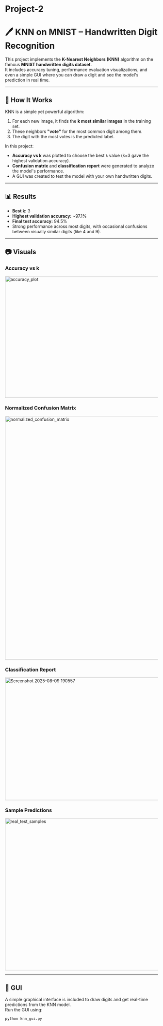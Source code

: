 # Project-2

# 🖊️ KNN on MNIST – Handwritten Digit Recognition

This project implements the **K-Nearest Neighbors (KNN)** algorithm on the famous **MNIST handwritten digits dataset**.  
It includes accuracy tuning, performance evaluation visualizations, and even a simple GUI where you can draw a digit and see the model's prediction in real time.

---

## 📌 How It Works
KNN is a simple yet powerful algorithm:
1. For each new image, it finds the **k most similar images** in the training set.
2. These neighbors **"vote"** for the most common digit among them.
3. The digit with the most votes is the predicted label.

In this project:
- **Accuracy vs k** was plotted to choose the best `k` value (k=3 gave the highest validation accuracy).
- **Confusion matrix** and **classification report** were generated to analyze the model's performance.
- A GUI was created to test the model with your own handwritten digits.

---

## 📊 Results
- **Best k:** 3  
- **Highest validation accuracy:** ~97.1%  
- **Final test accuracy:** 94.5%  
- Strong performance across most digits, with occasional confusions between visually similar digits (like 4 and 9).

---

## 📷 Visuals

### Accuracy vs k
<img width="600" height="400" alt="accuracy_plot" src="https://github.com/user-attachments/assets/14dbca5a-6ec2-4cb5-8cd0-a18fedd85201" />


### Normalized Confusion Matrix
<img width="800" height="800" alt="normalized_confusion_matrix" src="https://github.com/user-attachments/assets/eac40984-c926-4566-835e-c037d290b519" />


### Classification Report
<img width="654" height="403" alt="Screenshot 2025-08-09 190557" src="https://github.com/user-attachments/assets/2d144bfc-1ae1-43ca-ae75-2d573eaa31df" />


### Sample Predictions

<img width="1000" height="500" alt="real_test_samples" src="https://github.com/user-attachments/assets/332e87bc-7529-45b5-be8c-264b3ea6eaf8" />

---

## 🎨 GUI
A simple graphical interface is included to draw digits and get real-time predictions from the KNN model.  
Run the GUI using:
```bash
python knn_gui.py

